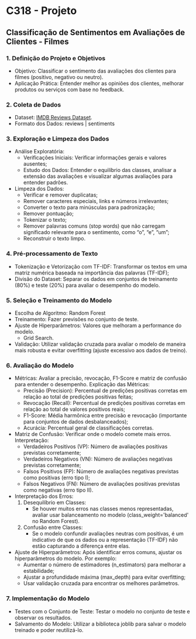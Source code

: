# C318 - Projeto
## Classificação de Sentimentos em Avaliações de Clientes - Filmes

### 1. Definição do Projeto e Objetivos
*  Objetivo: Classificar o sentimento das avaliações dos clientes para filmes (positivo, negativo ou neutro).
*  Aplicação Prática: Entender melhor as opiniões dos clientes, melhorar produtos ou serviços com base no feedback.

### 2. Coleta de Dados
*  Dataset: [IMDB Reviews Dataset](https://www.kaggle.com/datasets/lakshmi25npathi/imdb-dataset-of-50k-movie-reviews?resource=download).
*  Formato dos Dados: reviews | sentiments

### 3. Exploração e Limpeza dos Dados
*   Análise Exploratória: 
    - Verificações Iniciais: Verificar informações gerais e valores ausentes;
    - Estudo dos Dados: Entender o equilíbrio das classes, analisar a extensão das avaliações e visualizar algumas avaliações para entender padrões.
*   Limpeza dos Dados:
    - Verificar e remover duplicatas;
    - Remover caracteres especiais, links e números irrelevantes;
    - Converter o texto para minúsculas para padronização;
    - Remover pontuação;
    - Tokenizar o texto;
    - Remover palavras comuns (stop words) que não carregam significado relevante para o sentimento, como “o”, “e”, “um”;
    - Reconstruir o texto limpo.

### 4. Pré-processamento de Texto
*  Tokenização e Vetorização com TF-IDF: Transformar os textos em uma matriz numérica baseada na importância das palavras (TF-IDF);
*  Divisão do Dataset: Separar os dados em conjuntos de treinamento (80%) e teste (20%) para avaliar o desempenho do modelo.

### 5. Seleção e Treinamento do Modelo
*   Escolha de Algoritmo: Random Forest
*   Treinamento: Fazer previsões no conjunto de teste.
*   Ajuste de Hiperparâmetros: Valores que melhoram a performance do modelo.
    - Grid Search.
*	Validação: Utilizar validação cruzada para avaliar o modelo de maneira mais robusta e evitar overfitting (ajuste excessivo aos dados de treino).

### 6. Avaliação do Modelo
*  Métricas: Avaliar a precisão, revocação, F1-Score e matriz de confusão para entender o desempenho.
    Explicação das Métricas:
	- Precisão (Precision): Percentual de predições positivas corretas em relação ao total de predições positivas feitas;
	- Revocação (Recall): Percentual de predições positivas corretas em relação ao total de valores positivos reais;
	- F1-Score: Média harmônica entre precisão e revocação (importante para conjuntos de dados desbalanceados);
	- Acurácia: Percentual geral de classificações corretas.
*  Matriz de Confusão: Verificar onde o modelo comete mais erros.
    Interpretação:
	- Verdadeiros Positivos (VP): Número de avaliações positivas previstas corretamente;
	- Verdadeiros Negativos (VN): Número de avaliações negativas previstas corretamente;
	- Falsos Positivos (FP): Número de avaliações negativas previstas como positivas (erro tipo I);
	- Falsos Negativos (FN): Número de avaliações positivas previstas como negativas (erro tipo II).
*   Interpretação dos Erros:
    1.	Desequilíbrio em Classes:
        -	Se houver muitos erros nas classes menos representadas, avaliar usar balanceamento no modelo (class_weight='balanced' no Random Forest).
    2.	Confusão entre Classes:
        -	Se o modelo confundir avaliações neutras com positivas, é um indicativo de que os dados ou a representação (TF-IDF) não estão capturando a diferença entre elas.
*   Ajuste de Hiperparâmetros: Após identificar erros comuns, ajustar os hiperparâmetros do modelo. Por exemplo:
	- Aumentar o número de estimadores (n_estimators) para melhorar a estabilidade;
	- Ajustar a profundidade máxima (max_depth) para evitar overfitting;
	- Usar validação cruzada para encontrar os melhores parâmetros.


### 7. Implementação do Modelo
*	Testes com o Conjunto de Teste: Testar o modelo no conjunto de teste e observar os resultados.
*	Salvamento do Modelo: Utilizar a biblioteca joblib para salvar o modelo treinado e poder reutilizá-lo.
